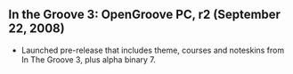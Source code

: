 In the Groove 3: OpenGroove PC, r2 (September 22, 2008)
--------------------------------
- Launched pre-release that includes theme, courses and noteskins from In The Groove 3, plus alpha binary 7.